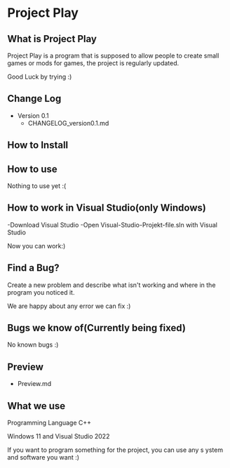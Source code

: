 # Project Play
## What is Project Play
Project Play is a program that is supposed to allow people to create small games or mods for games,
the project is regularly updated.

Good Luck by trying :)

## Change Log
- Version 0.1
  - CHANGELOG_version0.1.md

## How to Install

## How to use

Nothing to use yet :(

## How to work in Visual Studio(only Windows)
-Download Visual Studio
-Open Visual-Studio-Projekt-file.sln with Visual Studio

Now you can work:)

## Find a Bug?
Create a new problem and describe what isn't working
and where in the program you noticed it.

We are happy about any error we can fix :)

## Bugs we know of(Currently being fixed)

No known bugs :)

## Preview
- Preview.md

## What we use
Programming Language C++

Windows 11 and Visual Studio 2022

If you want to program something for the project, you can use any s ystem and software you want :)